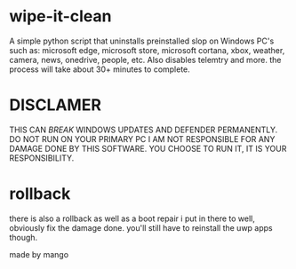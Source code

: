 # wipe-it-clean


A simple python script that uninstalls preinstalled slop on Windows PC's such as: microsoft edge, microsoft store, microsoft cortana, xbox, weather, camera, news, onedrive, people, etc. Also disables telemtry and more. the process will take about 30+ minutes to complete.
# DISCLAMER
THIS CAN *BREAK* WINDOWS UPDATES AND DEFENDER PERMANENTLY. DO NOT RUN ON YOUR PRIMARY PC 
I AM NOT RESPONSIBLE FOR ANY DAMAGE DONE BY THIS SOFTWARE. YOU CHOOSE TO RUN IT, IT IS YOUR RESPONSIBILITY.
# rollback
there is also a rollback as well as a boot repair i put in there to well, obviously fix the damage done. you'll still have to reinstall the uwp apps though.







made by mango
